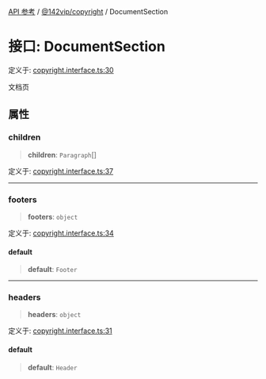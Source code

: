 [API 参考](../../../index.md) / [@142vip/copyright](../index.md) / DocumentSection

# 接口: DocumentSection

定义于: [copyright.interface.ts:30](https://github.com/142vip/core-x/blob/d59cdcda9f62fc93dcb0efb54c66772997c75711/packages/copyright/src/copyright.interface.ts#L30)

文档页

## 属性

### children

> **children**: `Paragraph`[]

定义于: [copyright.interface.ts:37](https://github.com/142vip/core-x/blob/d59cdcda9f62fc93dcb0efb54c66772997c75711/packages/copyright/src/copyright.interface.ts#L37)

***

### footers

> **footers**: `object`

定义于: [copyright.interface.ts:34](https://github.com/142vip/core-x/blob/d59cdcda9f62fc93dcb0efb54c66772997c75711/packages/copyright/src/copyright.interface.ts#L34)

#### default

> **default**: `Footer`

***

### headers

> **headers**: `object`

定义于: [copyright.interface.ts:31](https://github.com/142vip/core-x/blob/d59cdcda9f62fc93dcb0efb54c66772997c75711/packages/copyright/src/copyright.interface.ts#L31)

#### default

> **default**: `Header`
